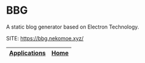 # BBG

 A static blog generator based on Electron Technology.

 SITE: https://bbg.nekomoe.xyz/

 | [Applications](https://portable-linux-apps.github.io/apps.html) | [Home](https://portable-linux-apps.github.io)
 | --- | --- |
